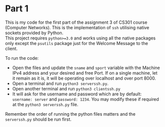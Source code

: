 # Part 1

This is my code for the first part of the assignment 3 of CS301 course (Computer Networks). This is the implementation of `ssh` utilising native sockets provided by Python.  
This project requires `python>=3.0` and works using all the native packages only except the `psutils` package just for the Welcome Message to the client. 

To run the code:
- Open the files and update the `sname` and `sport` variable with the Machine IPv4 address and your desired and free Port. If on a single machine, let it remain as it is, it will be operating over localhost and over port 8000.
- Open a terminal and run `python3 serverssh.py`.
- Open another terminal and run `python3 clientssh.py`
- It will ask for the username and password which are by default: `username: server` and `password: 1234`. You may modify these if required at the `python3 serverssh.py` file.  

Remember the order of running the python files matters and the `serverssh.py` should be run first.
